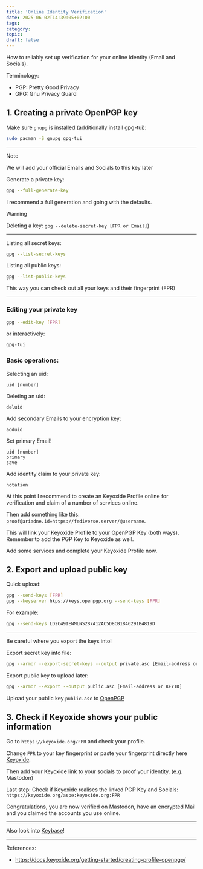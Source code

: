 ```yaml
---
title: 'Online Identity Verification'
date: 2025-06-02T14:39:05+02:00
tags:
category:
topic:
draft: false
---
```



How to reliably set up verification for your online identity (Email and Socials).

<!--more-->


Terminology:

- PGP: Pretty Good Privacy
- GPG: Gnu Privacy Guard

## 1. Creating a private OpenPGP key

Make sure `gnupg` is installed (additionally install gpg-tui):

```bash
sudo pacman -S gnupg gpg-tui
```


---

>[!Note]
>We will add your official Emails and Socials to this key later


Generate a private key:

```bash
gpg --full-generate-key
```

I recommend a full generation and going with the defaults.


>[!Warning]
>Deleting a key: `gpg --delete-secret-key [FPR or Email]`)


---

Listing all secret keys:

```bash
gpg --list-secret-keys
```

Listing all public keys:

```bash
gpg --list-public-keys
```

This way you can check out all your keys and their fingerprint (FPR)

---

### Editing your private key

```bash
gpg --edit-key [FPR]
```

or interactively:

```bash
gpg-tui
```

### Basic operations:

Selecting an uid:

```gpg
uid [number]
```

Deleting an uid:

```gpg
deluid
```


Add secondary Emails to your encryption key:

```gpg
adduid
```


Set primary Email!

```gpg
uid [number]
primary
save
```


Add identity claim to your private key:

```gpg
notation
```


At this point I recommend to create an Keyoxide Profile online for verification and claim of a number of services online.

Then add something like this: `proof@ariadne.id=https://fediverse.server/@username`.

This will link your Keyoxide Profile to your OpenPGP Key (both ways). Remember to add the PGP Key to Keyoxide as well.


Add some services and complete your Keyoxide Profile now.




## 2. Export and upload public key 


Quick upload:

```bash
gpg --send-keys [FPR]
gpg --keyserver hkps://keys.openpgp.org --send-keys [FPR]
```

For example:

```bash
gpg --send-keys LD2C49IENMLNS287A12AC5D8CB1846291B4819D
```

---

Be careful where you export the keys into!


Export secret key into file:

```bash
gpg --armor --export-secret-keys --output private.asc [Email-address or KEYID]
```

Export public key to upload later:

```bash
gpg --armor --export --output public.asc [Email-address or KEYID]
```


Upload your public key `public.asc` to [OpenPGP](https://keys.openpgp.org/upload/submit)



## 3. Check if Keyoxide shows your public information

Go to `https://keyoxide.org/FPR` and check your profile.

Change `FPR` to your key fingerprint or paste your fingerprint directly here [Keyoxide](https://keyoxide.org).

Then add your Keyoxide link to your socials to proof your identity. (e.g. Mastodon)

Last step: Check if Keyoxide realises the linked PGP Key and Socials: `https://keyoxide.org/aspe:keyoxide.org:FPR`

Congratulations, you are now verified on Mastodon, have an encrypted Mail and you claimed the accounts you use online.


---

Also look into [Keybase](https://wiki.archlinux.org/title/Keybase)!

---

References:
- https://docs.keyoxide.org/getting-started/creating-profile-openpgp/
